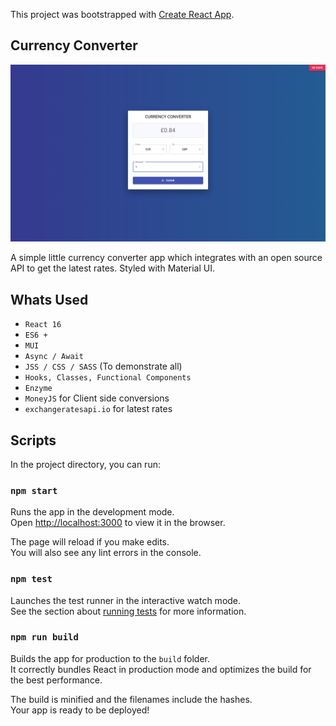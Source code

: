 This project was bootstrapped with [Create React App](https://github.com/facebook/create-react-app).

## Currency Converter


![alt text](public/app-preview.png "App Preview")

A simple little currency converter app which integrates with an open source API to get the latest rates.
Styled with Material UI.

## Whats Used

- `React 16`
- `ES6 +`
- `MUI`
- `Async / Await`
- `JSS / CSS / SASS` (To demonstrate all)
- `Hooks, Classes, Functional Components`
- `Enzyme` 
- `MoneyJS` for Client side conversions
- `exchangeratesapi.io` for latest rates

## Scripts

In the project directory, you can run:

### `npm start`

Runs the app in the development mode.<br />
Open [http://localhost:3000](http://localhost:3000) to view it in the browser.

The page will reload if you make edits.<br />
You will also see any lint errors in the console.

### `npm test`

Launches the test runner in the interactive watch mode.<br />
See the section about [running tests](https://facebook.github.io/create-react-app/docs/running-tests) for more information.

### `npm run build`

Builds the app for production to the `build` folder.<br />
It correctly bundles React in production mode and optimizes the build for the best performance.

The build is minified and the filenames include the hashes.<br />
Your app is ready to be deployed!

